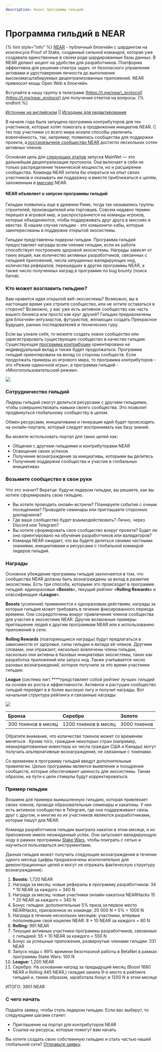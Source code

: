 ```yaml
---
description: Анонс программы гильдий
---
```


# Программа гильдий в NEAR

{% hint style="info" %}
[NEAR](https://near.org/) - публичный блокчейн с шардингом на консенсусе Proof of Stake, созданный сильной командой, которая уже создавала единственные в своем роде шардированные базы данных. В NEAR делают акцент на удобстве для разработчиков. Платформа эффективна для решения спектра задач: от безопасного управления активами и удостоверения личности до выполнения высокомасштабируемых децентрализованных приложений. NEAR привносит мощь Open Web в блокчейн.

Вступайте в нашу группу в телеграме [https://t.me/near\_protocol](https://t.me/near_protocol) для получения ответов на вопросы.
{% endhint %}

[Источник на английском](https://near.org/blog/guild-program-launch/) \|\| [Исходник для редактирования](https://github.com/zavodil/cryptasutra/blob/master/near-protocol/guilds.md)

В начале года была запущена программа контрибуторов для тех участников, которые хотят помогать в продвижении инициатив NEAR. С тех пор участники со всего мира искали способы увеличить вовлечённость, так, например, появились сообщества для поддержки проекта, а[ русскоязычное сообщество NEAR](https://t.me/near_protocol) достигло нескольких сотен активных членов.

Основная цель для [следующих этапов](https://near.org/blog/mainnet-roadmap/) запуска MainNet — это дальнейшая децентрализация протокола. Она включает в себя не только распределение технической мощности, но и расширение сообщества. Команда NEAR хотела бы опираться на опыт своих участников и оказывать им поддержку и вместе приближаться к целям, заложенным в [миссию](https://near.org/blog/the-evolution-of-the-open-web/) NEAR.

#### NEAR объявляет о запуске программы гильдий

Гильдии появились еще в древнем Риме, тогда так назывались группы строителей, производителей или торговцев. Совсем недавно термин перешел в игровой мир, и распространяется на команды игроков, которые объединяются, чтобы поддерживать друг друга в миссиях и квестах. В нашем случае гильдии - это комьюнити-хабы, которые заинтересованы в поддержке открытой экосистемы.

Гильдии представлены лидером гильдии. Программа гильдий предоставляет награды всем членам гильдии, если их работа способствует построению здоровой экосистемы. Награды зависят от таких вещей, как количество активных разработчиков, связанных с гильдией приложений, числа запущенных валидирующих нод, количества рефералов, перешедших в другие программы NEAR,  а также число полученных наград в программе по bug bounty \(поиск багов\).

### Кто может возглавить гильдию? 

Вам нравится идея открытой веб-экосистемы? Возможно, вы в настоящее время уже строите сообщество, или не хотите оставаться в стороне? Возможно, у вас уже есть активное сообщество как часть вашего бизнеса или просто как круг друзей? Гильдии предназначены для блокчейн-энтузиастов, футуристов, желающих создать Прекрасное Будущее, ранних последователей и технических гуру.

Если вы узнали себя, то можете создать новое сообщество или зарегистрировать существующее сообщество в качестве гильдии. Существующая [программа контрибуции](https://near.org/contributor/) ориентирована на индивидуальный вклад и также будет продолжаться. Программа гильдий ориентирована на вклад со стороны сообществ. Если продолжать примеры из игрового мира, то программа контрибуторов - это «Режим одиночной игры», а программа гильдий - «Многопользовательский режим».

![](../.gitbook/assets/community-programs.png)

### Сотрудничество гильдий

Лидеры гильдий смогут делиться ресурсами с другими гильдиями, чтобы совершенствовать навыки своего сообщества. Это позволит продвинуться глобальному сообществу в целом.

Обмен ресурсами, инициативами и генерация идей будет происходить на онлайн-портале, который следует воспринимать как базу знаний.

Вы можете использовать портал для таких целей как:

* Общение с другими гильдиями и контрибуторами NEAR
* Освещение своих успехов
* Получение вознаграждения за инициативы, которыми вы делитесь
* Получение поддержки сообщества и участие в глобальных инициативах

### Возьмите сообщество в свои руки 

Что это значит? Вкратце: будучи лидером гильдии, вы решаете, как вы хотите сформировать свою гильдию.

* Вы хотите проводить онлайн-встречи? Планируете события с очным посещением? Проводите семинары или приглашаете сторонних докладчиков? 
* Где ваше сообщество будет взаимодействовать? Лично, через Discord или Telegram? 
* Вы хотите сформировать свое сообщество вокруг проекта? Будет ли оно ориентировано на обучение разработчиков или валидаторов? 
* Команда NEAR ожидает, что вы будете делиться своими частными знаниями, инициативами и ресурсами с глобальной командой лидеров гильдий.

### Награды 

Основное убеждение программы гильдий заключается в том, что сообщества NEAR должны быть вознаграждены за вклад в развитие экосистемы. Есть три способа, которыми это происходит в программе гильдий: единоразовые «**Boosts**», текущий рейтинг «**Rolling Rewards**» и классификация «**League**».

**Boosts** \(усиления\) применяются к одноразовым действиям, награды за которые гильдия может требовать в течение фиксированного периода времени. Они сосредоточены вокруг привлечения членов сообщества для участия в экосистеме NEAR. Другие возможные примеры: приглашение людей к другим программам NEAR или к использованию приложений в сети.

**Rolling Rewards** \(повторяющиеся награды\) будут предлагаться в зависимости от здоровья, силы гильдии и вклада её членов. Другими словами, они отражают, насколько вовлечены члены гильдии, насколько они активны в базовых инициативах экосистемы, таких как разработка приложений или запуск нод .Также учитывается число разовых вознаграждений, которое получили за это время участники гильдии.

**League** \(система лиг\) ****представляет собой рейтинг лучших гильдий на основе их роста и эффективности. Активное и растущее сообщество гильдий перейдет в в более высокую лигу и получит награды. Вот начальная структура рейтинга и связанные награды:

![](../.gitbook/assets/comm_blog_levels.png)

| Бронза | Серебро | Золото |
| :--- | :--- | :--- |
| 300 токенов в месяц | 1200 токенов в месяц | 3000 токенов |

Обратите внимание, что количество токенов может со временем меняться . Кроме того, граждане некоторых стран \(например, неаккредитованные инвесторы из числа граждан США и Канады\) могут получать альтернативные вознаграждения, не связанные с токенами.

Со временем в программу гильдий введут дополнительные привилегии. Целью программы является выявление и поощрение сообществ, которые обеспечивают ценность для экосистемы. Таким образом, на пути к цели стимулы будут корректироваться.

### Пример гильдии 

Возьмем для примера вымышленную гильдию, которая привлекает своих членов, проводя образовательные семинары и хакатоны. У них есть активное сообщество в Telegram, где они поддерживают связь друг с другом, и многие из их участников являются разработчиками, которые пишут для NEAR.

Команда разработчиков гильдии выиграла хакатон в этом месяце, и их приложение имело неожиданный успех. Они запускают валидирующую ноду в рамках программы [Stake Wars](https://nodes.cryptasutra.com/near-protocol/stake-wars-episode-2), чтобы поиграть с сетью и научиться пользоваться инструментами.

Данная гильдия может получить следующие вознаграждения в течение одного месяца \(цифры предназначены исключительно для демонстрационных целей и могут не отражать фактическую структуру вознаграждения\):

1.  **Boosts:** 1,720 NEAR
   1.  Награда за месяц: новые рефералы в программу разработчиков: 34  \* 10 NEAR за каждого = 340 N
   2. Награда за месяц: новые участники онлайн-хакатона NEARHacks 15 \* 20 NEAR за каждого = 340 N
   3. Бонус гильдии: дополнительные 5% приза за первое место NEARHacks, присвоенное их команде: 20 000 N \* 5% = 1000 N
   4. Награда в течение нескольких месяцев: участники, впервые пополнившие свой кошелек NEAR: 8 \* 10 NEAR за каждого = 80 N
2.  **Rolling:** 981 NEAR
   1. Текущие активные участники программы разработчиков, связанные с гильдией: 55 \* 10 NEAR за каждого = 550 N 
   2. Бонус за успешные приложения, развернутые членами гильдии: 331 NEAR 
   3. Запуск ноды с 99% времени безотказной работы в BetaNet в рамках программы Stake Wars: 100 N 
3.  **League:** 1,200 NEAR
   1. Серебро: На основании наград за предыдущий месяц \(Boost 1680 NEAR и Rolling 445 NEAR,\) гильдия заняла 9-е место в рейтинге гильдий и, таким образом, заработала бонус в 1200 N в этом месяце

ИТОГО: 3901 NEAR

### С чего начать

Подайте заявку, чтобы стать лидером гильдии. Если вас выберут, то следующими шагами станет:

* Приглашение на портал для контрибуторов NEAR
* Ссылка на ресурсы, которые помогут вам начать

Вы хотите создать свою собственную гильдию и стать частью нашей глобальной сети? [Отправьте заявку](https://nearprotocol1001.typeform.com/to/l1PT1k).



